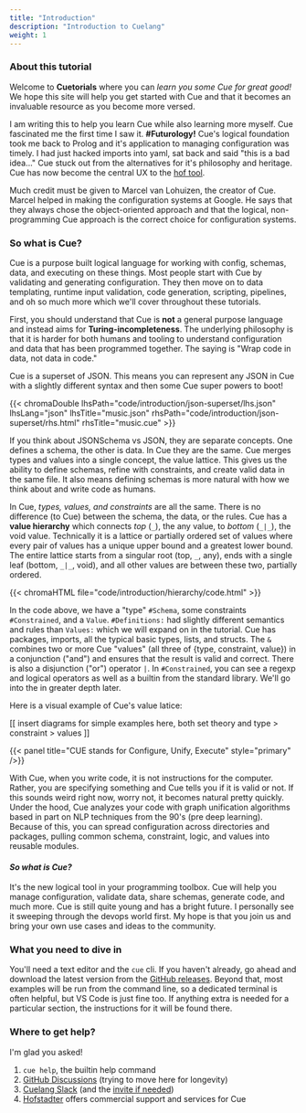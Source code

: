 ```yaml
---
title: "Introduction"
description: "Introduction to Cuelang"
weight: 1
---
```


### About this tutorial

Welcome to __Cuetorials__ where you can
_learn you some Cue for great good!_
We hope this site will help you get started with Cue
and that it becomes an invaluable resource as you become more versed.

I am writing this to help you learn Cue while also learning more myself.
Cue fascinated me the first time I saw it. __#Futurology!__
Cue's logical foundation took me back to Prolog
and it's application to managing configuration was timely.
I had just hacked imports into yaml, sat back and said "this is a bad idea..."
Cue stuck out from the alternatives for it's philosophy and heritage. 
Cue has now become the central UX to the [hof tool](https://github.com/hofstadter-io/hof).

Much credit must be given to Marcel van Lohuizen, the creator of Cue.
Marcel helped in making the configuration systems at Google.
He says that they always chose the object-oriented approach
and that the logical, non-programming Cue approach
is the correct choice for configuration systems.


### So what is Cue?

Cue is a purpose built logical language for working with config, schemas, data, and executing on these things.
Most people start with Cue by validating and generating configuration.
They then move on to data templating, runtime input validation,
code generation, scripting, pipelines, and oh so much more
which we'll cover throughout these tutorials.

First, you should understand that
Cue is __not__ a general purpose language
and instead aims for __Turing-incompleteness__.
The underlying philosophy is that it is
harder for both humans and tooling to understand
configuration and data that has been programmed together.
The saying is "Wrap code in data, not data in code."

Cue is a superset of JSON. This means you can represent any JSON in Cue
with a slightly different syntax and then some Cue super powers to boot!

{{< chromaDouble lhsPath="code/introduction/json-superset/lhs.json" lhsLang="json" lhsTitle="music.json" rhsPath="code/introduction/json-superset/rhs.html" rhsTitle="music.cue" >}}

If you think about JSONSchema vs JSON, they are separate concepts.
One defines a schema, the other is data. In Cue they are the same.
Cue merges types and values into a single concept, the value lattice.
This gives us the ability to
define schemas, refine with constraints, and create valid data in the same file.
It also means defining schemas is more natural with how we think about and write code as humans.

In Cue, _types, values, and constraints_ are all the same.
There is no difference (to Cue) between the schema, the data, or the rules.
Cue has a __value hierarchy__ which connects
_top_ (`_`), the any value, to _bottom_ (`_|_`), the void value.
Technically it is a lattice or partially ordered set of values
where every pair of values has a unique upper bound
and a greatest lower bound.
The entire lattice starts from a singular root (top, `_`, any),
ends with a single leaf (bottom, `_|_`, void),
and all other values are between these two, partially ordered.

{{< chromaHTML file="code/introduction/hierarchy/code.html" >}}

In the code above, we have a "type" `#Schema`, some constraints `#Constrained`, and a `Value`.
`#Definitions:` had slightly different semantics and rules than `Values:` which we will expand on in the tutorial.
Cue has packages, imports, all the typical basic types, lists, and structs.
The `&` combines two or more Cue "values" (all three of {type, constraint, value}) in a conjunction ("and")
and ensures that the result is valid and correct. There is also a disjunction ("or") operator `|`.
In `#Constrained`, you can see a regexp and logical operators as well as a builtin from the standard library.
We'll go into the in greater depth later.

Here is a visual example of Cue's value latice:

[[ insert diagrams for simple examples here, both set theory and type > constraint > values ]]

{{< panel title="CUE stands for Configure, Unify, Execute" style="primary" />}}

With Cue, when you write code, it is not instructions for the computer.
Rather, you are specifying something and Cue tells you if it is valid or not.
If this sounds weird right now, worry not, it becomes natural pretty quickly.
Under the hood, Cue analyzes your code with graph unification algorithms
based in part on NLP techniques from the 90's (pre deep learning).
Because of this,
you can spread configuration across directories and packages,
pulling common schema, constraint, logic, and values into
reusable modules.

#### _So what is Cue?_

It's the new logical tool in your programming toolbox.
Cue will help you manage configuration, validate data,
share schemas, generate code, and much more.
Cue is still quite young and has a bright future.
I personally see it sweeping through the devops world first.
My hope is that you join us and bring your own use cases and ideas
to the community.


### What you need to dive in

You'll need a text editor and the `cue` cli.
If you haven't already, go ahead and download the
latest version from the [GitHub releases](https://github.com/cuelang/cue/releases).
Beyond that, most examples will be run from the command line,
so a dedicated terminal is often helpful, but VS Code is just fine too.
If anything extra is needed for a particular section,
the instructions for it will be found there.


### Where to get help?

I'm glad you asked!

1. `cue help`, the builtin help command
2. [GitHub Discussions](https://github.com/cuelang/cue/discussions) (trying to move here for longevity)
3. [Cuelang Slack](./https://app.slack.com/client/TLUV4Q1ST/CLT3ULF6C) (and the [invite if needed](https://join.slack.com/t/cuelang/shared_invite/enQtNzQwODc3NzYzNTA0LTAxNWQwZGU2YWFiOWFiOWQ4MjVjNGQ2ZTNlMmIxODc4MDVjMDg5YmIyOTMyMjQ2MTkzMTU5ZjA1OGE0OGE1NmE))
4. [Hofstadter](/getting-help/#hofstadter-commercial-support-for-cue) offers commercial support and services for Cue

